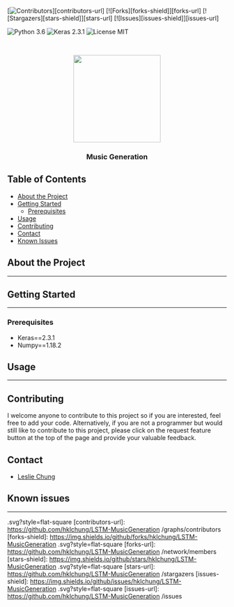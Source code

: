 [![Contributors][contributors-shield]][contributors-url]
[![Forks][forks-shield]][forks-url]
[![Stargazers][stars-shield]][stars-url]
[![Issues][issues-shield]][issues-url]

![Python 3.6](https://img.shields.io/badge/python-3.6-green.svg?style=plastic)
![Keras 2.3.1](https://img.shields.io/badge/keras-2.3.1-green.svg?style=plastic)
![License MIT](https://img.shields.io/badge/license-MIT-green.svg?style=plastic)

<br />
<p align="center">
  <a href="https://github.com/hklchung/LSTM-MusicGeneration">
    <img src="https://i.pinimg.com/originals/69/96/5c/69965c2849ec9b7148a5547ce6714735.jpg" height="200">
  </a>

  <h3 align="center">Music Generation</h3>

  </p>
</p>

<!-- TABLE OF CONTENTS -->
## Table of Contents

* [About the Project](#about-the-project)
* [Getting Started](#getting-started)
  * [Prerequisites](#prerequisites)
* [Usage](#usage)
* [Contributing](#contributing)
* [Contact](#contact)
* [Known Issues](#known-issues)

<!-- ABOUT THE PROJECT -->
## About the Project
---

<!-- GETTING STARTED -->
## Getting Started
---

<!-- PREREQUISITES -->
### Prerequisites
* Keras==2.3.1
* Numpy==1.18.2

<!-- USAGE -->
## Usage
---

<!-- CONTRIBUTING -->
## Contributing
I welcome anyone to contribute to this project so if you are interested, feel free to add your code.
Alternatively, if you are not a programmer but would still like to contribute to this project, please click on the request feature button at the top of the page and provide your valuable feedback.

<!-- CONTACT -->
## Contact
* [Leslie Chung](https://github.com/hklchung)

<!-- KNOWN ISSUES -->
## Known issues
---

<!-- MARKDOWN LINKS & IMAGES -->
<!-- https://www.markdownguide.org/basic-syntax/#reference-style-links -->
[contributors-shield]: https://img.shields.io/github/contributors/hklchung/LSTM-MusicGeneration
.svg?style=flat-square
[contributors-url]: https://github.com/hklchung/LSTM-MusicGeneration
/graphs/contributors
[forks-shield]: https://img.shields.io/github/forks/hklchung/LSTM-MusicGeneration
.svg?style=flat-square
[forks-url]: https://github.com/hklchung/LSTM-MusicGeneration
/network/members
[stars-shield]: https://img.shields.io/github/stars/hklchung/LSTM-MusicGeneration
.svg?style=flat-square
[stars-url]: https://github.com/hklchung/LSTM-MusicGeneration
/stargazers
[issues-shield]: https://img.shields.io/github/issues/hklchung/LSTM-MusicGeneration
.svg?style=flat-square
[issues-url]: https://github.com/hklchung/LSTM-MusicGeneration
/issues
